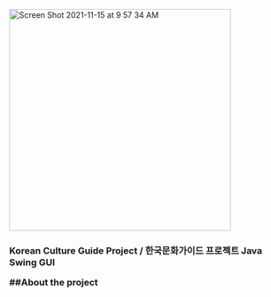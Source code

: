 <!-- # Korean_Culture_Guide_Project -->
<img width="400" alt="Screen Shot 2021-11-15 at 9 57 34 AM" src="https://user-images.githubusercontent.com/83897840/143599998-19930fb5-0bc2-4af2-a607-017ec886bb11.png">
<h3>Korean Culture Guide Project / 한국문화가이드 프로젝트 Java Swing GUI</hr3>
<br>

##About the project 
          
